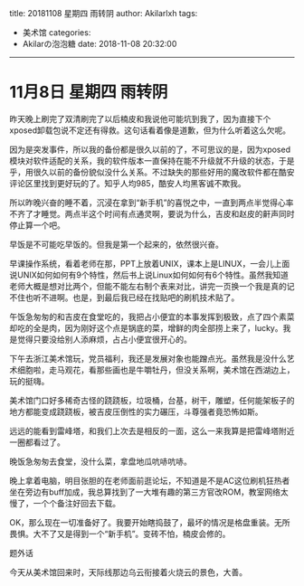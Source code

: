 title: 20181108 星期四 雨转阴
author: Akilarlxh
tags:
  - 美术馆
categories:
  - Akilarの泡泡糖
date: 2018-11-08 20:32:00
---
# 11月8日 星期四 雨转阴

昨天晚上刷完了双清刷完了以后楠皮和我说他可能坑到我了，因为直接下个xposed卸载包说不定还有得救。这句话看着像是道歉，但为什么听着这么欠呢。

因为是突发事件，所以我的备份都是很久以前的了，不可思议的是，因为xposed模块对软件适配的关系，我的软件版本一直保持在能不升级就不升级的状态，于是乎，用很久以前的备份貌似没什么关系。不过缺失的那些好用的魔改软件都在酷安评论区里找到更好玩的了。知乎人均985，酷安人均黑客诚不欺我。

所以昨晚兴奋的睡不着，沉浸在拿到“新手机”的喜悦之中，一直到两点半觉得心率不齐了才睡觉。两点半这个时间有点通灵啊，要说为什么，吉皮和赵皮的鼾声同时停止算一个吧。

早饭是不可能吃早饭的。但我是第一个起来的，依然很兴奋。

早课操作系统，看着老师在那，PPT上放着UNIX，课本上是LINUX，一会儿上面说UNIX如何如何有9个特性，然后书上说Linux如何如何有6个特性。虽然我知道老师大概是想对比两个，但能不能左右制个表来对比，讲完一页换一个我是真的记不住也听不进啊。也是，到最后我已经在找贴吧的刷机技术贴了。

午饭急匆匆的和吉皮在食堂吃的，我把占小便宜的本事发挥到极致，点了四个素菜却吃的全是肉，因为刚好这个点是锅底的菜，增鲜的肉全部捞上来了，lucky。我是觉得只要没给别人添麻烦，占占小便宜很开心的。

下午去浙江美术馆玩，党员福利，我还是发展对象也能蹭点光。虽然我是没什么艺术细胞啦，走马观花，看那些画也是牛嚼牡丹，但没关系啊，美术馆在西湖边上，玩的挺嗨。

美术馆门口好多稀奇古怪的跷跷板，垃圾桶，台基，树干，雕塑，任何能架板子的地方都能变成跷跷板，被吉皮压倒性的实力碾压，斗尊强者竟恐怖如斯。

远远的能看到雷峰塔，和我们上次去是相反的一面，这么一来我算是把雷峰塔附近一圈都看过了。

晚饭急匆匆去食堂，没什么菜，拿盘地瓜吭哧吭哧。

晚上拿着电脑，明目张胆的在老师面前逛论坛，不知道是不是AC这位刷机狂热者坐在旁边有buff加成，我总算找到了一大堆有趣的第三方官改ROM，教室网络太慢了，一个个备注好回去下载。

OK，那么现在一切准备好了。我要开始瞎捣鼓了，最坏的情况是格盘重装。无所畏惧。大不了又是得到一个“新手机”。变砖不怕，楠皮会修的。

题外话

今天从美术馆回来时，天际线那边乌云衔接着火烧云的景色，大善。